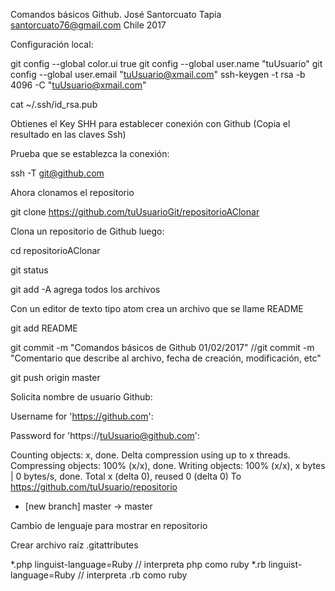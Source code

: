 Comandos básicos Github.
José Santorcuato Tapia
santorcuato76@gmail.com
Chile 2017

Configuración local:

git config --global color.ui true
git config --global user.name "tuUsuario"
git config --global user.email "tuUsuario@xmail.com"
ssh-keygen -t rsa -b 4096 -C "tuUsuario@xmail.com"

cat ~/.ssh/id_rsa.pub

Obtienes el Key SHH para establecer conexión con Github (Copia el resultado en las claves Ssh)

Prueba que se establezca la conexión:

ssh -T git@github.com

Ahora clonamos el repositorio

git clone https://github.com/tuUsuarioGit/repositorioAClonar

Clona un repositorio de Github luego:

cd repositorioAClonar

git status

git add -A agrega todos los archivos

Con un editor de texto tipo atom crea un archivo que se llame README

git add README

git commit -m "Comandos básicos de Github 01/02/2017"
//git commit -m "Comentario que describe al archivo, fecha de creación, modificación, etc"

git push origin master

Solicita nombre de usuario Github:

Username for 'https://github.com':

Password for 'https://tuUsuario@github.com':

Counting objects: x, done.
Delta compression using up to x threads.
Compressing objects: 100% (x/x), done.
Writing objects: 100% (x/x), x bytes | 0 bytes/s, done.
Total x (delta 0), reused 0 (delta 0)
To https://github.com/tuUsuario/repositorio
 * [new branch]      master -> master

Cambio de lenguaje para mostrar en repositorio

Crear archivo raíz .gitattributes

*.php linguist-language=Ruby // interpreta php como ruby
*.rb linguist-language=Ruby // interpreta .rb como ruby
